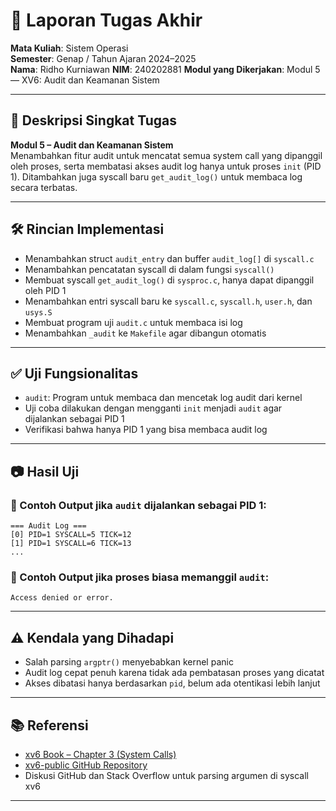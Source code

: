 # 📝 Laporan Tugas Akhir

**Mata Kuliah**: Sistem Operasi  
**Semester**: Genap / Tahun Ajaran 2024–2025  
**Nama**: Ridho Kurniawan
**NIM**: 240202881
**Modul yang Dikerjakan**: Modul 5 — XV6: Audit dan Keamanan Sistem

---

## 📌 Deskripsi Singkat Tugas

**Modul 5 – Audit dan Keamanan Sistem**  
Menambahkan fitur audit untuk mencatat semua system call yang dipanggil oleh proses, serta membatasi akses audit log hanya untuk proses `init` (PID 1). Ditambahkan juga syscall baru `get_audit_log()` untuk membaca log secara terbatas.

---

## 🛠️ Rincian Implementasi

* Menambahkan struct `audit_entry` dan buffer `audit_log[]` di `syscall.c`
* Menambahkan pencatatan syscall di dalam fungsi `syscall()`
* Membuat syscall `get_audit_log()` di `sysproc.c`, hanya dapat dipanggil oleh PID 1
* Menambahkan entri syscall baru ke `syscall.c`, `syscall.h`, `user.h`, dan `usys.S`
* Membuat program uji `audit.c` untuk membaca isi log
* Menambahkan `_audit` ke `Makefile` agar dibangun otomatis

---

## ✅ Uji Fungsionalitas

* `audit`: Program untuk membaca dan mencetak log audit dari kernel
* Uji coba dilakukan dengan mengganti `init` menjadi `audit` agar dijalankan sebagai PID 1
* Verifikasi bahwa hanya PID 1 yang bisa membaca audit log

---

## 📷 Hasil Uji

### 📍 Contoh Output jika `audit` dijalankan sebagai PID 1:

```
=== Audit Log ===
[0] PID=1 SYSCALL=5 TICK=12
[1] PID=1 SYSCALL=6 TICK=13
...
```

### 📍 Contoh Output jika proses biasa memanggil `audit`:

```
Access denied or error.
```

---

## ⚠️ Kendala yang Dihadapi

* Salah parsing `argptr()` menyebabkan kernel panic
* Audit log cepat penuh karena tidak ada pembatasan proses yang dicatat
* Akses dibatasi hanya berdasarkan `pid`, belum ada otentikasi lebih lanjut

---

## 📚 Referensi

* [xv6 Book – Chapter 3 (System Calls)](https://pdos.csail.mit.edu/6.828/2018/xv6/book-rev11.pdf)
* [xv6-public GitHub Repository](https://github.com/mit-pdos/xv6-public)
* Diskusi GitHub dan Stack Overflow untuk parsing argumen di syscall xv6

---
